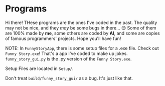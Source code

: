 # Programs
Hi there!
THese programs are the ones I've coded in the past.
The quality may not be nice, and they *may* be some bugs in there... 😊
Some of them are 100% made by **me**, some others are coded by **AI**, and some are copies of famous programmers' projects.
Hope you'll have fun!

NOTE:
In `FunnyStoryApp`, there is some setup files for a .exe file. Check out `Funny Story.exe`! That's a app I've coded to make up jokes. 
`funny_story_gui.py` is the .py version of the `Funny Story.exe`.

Setup Files are located in `Setup/`.

Don't treat `build/funny_story_gui/` as a bug. It's just like that.
